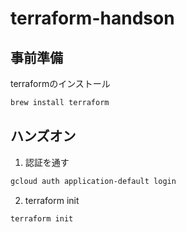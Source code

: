 # terraform-handson

## 事前準備

terraformのインストール
```bash
brew install terraform
```

## ハンズオン

1. 認証を通す
```bash
gcloud auth application-default login
```

2. terraform init
```bash
terraform init
```

